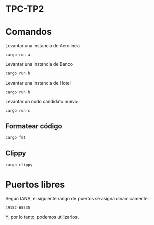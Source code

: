 # TPC-TP2

# Comandos
Levantar una instancia de Aerolinea
```
cargo run a
```
Levantar una instancia de Banco
```
cargo run b
```
Levantar una instancia de Hotel
```
cargo run h
```
Levantar un nodo candidato nuevo
```
cargo run c
```


## Formatear código
```
cargo fmt
```

## Clippy
```
cargo clippy
```

# Puertos libres
Según IANA, el siguiente rango de puertos se asigna dinamicamente:  
  
`49152-65535`  
  
Y, por lo tanto, podemos utilizarlos.  
